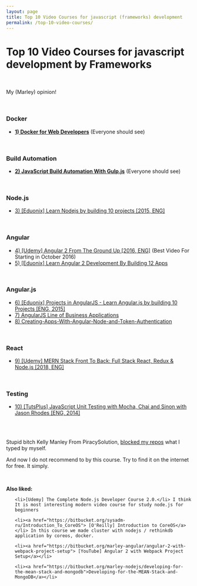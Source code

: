 ```yaml
---
layout: page
title: Top 10 Video Courses for javascript (frameworks) development
permalink: /top-10-video-courses/
---
```



# Top 10 Video Courses for javascript development by Frameworks

<br/>

My (Marley) opinion!

<br/>

### Docker

<ul>
    <li><a href="https://bitbucket.org/marley-nodejs/docker-for-web-developers/"><strong>1) Docker for Web Developers</strong></a> (Everyone should see)</li>
</ul>


<br/>

### Build Automation

<ul>
    <li><a href="https://bitbucket.org/marley-nodejs/javascript-build-automation-with-gulp.js/"><strong>2) JavaScript Build Automation With Gulp.js</strong></a> (Everyone should see)</li>
</ul>


<br/>

### Node.js

<ul>
    <li><a href="https://bitbucket.org/marley-nodejs/learn-nodejs-by-building-10-projects">3) [Eduonix] Learn Nodejs by building 10 projects [2015, ENG]</a></li>
</ul>



<br/>

### Angular

<ul>
    <li><a href="https://bitbucket.org/marley-angular/angular-2-from-the-ground-up">4) [Udemy] Angular 2 From The Ground Up [2016, ENG]</a> (Best Video For Starting in October 2016) </li>
    <li><a href="https://bitbucket.org/marley-angular/learn-angular-2-development-by-building-12-apps">5) [Eduonix] Learn Angular 2 Development By Building 12 Apps</a></li>
</ul>


<br/>

### Angular.js

<ul>
    <li><a href="https://bitbucket.org/marley-angular/learn-angular.js-by-building-10-projects">6) [Eduonix] Projects in AngularJS - Learn Angular.js by building 10 Projects [ENG, 2015]</a></li>
    <li><a href="https://bitbucket.org/marley-angular/angular.js-line-of-business-applications">7) AngularJS Line of Business Applications</a></li>
    <li><a href="https://bitbucket.org/marley-nodejs/creating-apps-with-angular-node-and-token-authentication">8) Creating-Apps-With-Angular-Node-and-Token-Authentication</a></li>

</ul>


<br/>

### React

<ul>
    <li><a href="https://bitbucket.org/marley-nodejs/mern-stack-front-to-back/">9) [Udemy] MERN Stack Front To Back: Full Stack React, Redux & Node.js [2018, ENG]</a></li>
</ul>


<br/>

### Testing

<ul>
    <li><a href="https://bitbucket.org/marley-nodejs/javascript-unit-testing-with-mocha-chai-and-sinon">10) [TutsPlus] JavaScript Unit Testing with Mocha, Chai and Sinon with Jason Rhodes [ENG, 2014]</a></li>
</ul>


<br/>
<br/>

Stupid bitch Kelly Manley From PiracySolution, <a href="https://bitbucket.org/marley-nodejs/kelly-manley-from-piracysolution-stupid-bitch" target="_blank">blocked my repos</a> what I typed by myself.

And now I do not recommend to by this course. Try to find it on the internet for free. It simply.


<br/>

**Also liked:**

<ul>

    <li>[Udemy] The Complete Node.js Developer Course 2.0.</li> I think It is most interesting modern video course for study node.js for beginners

    <li><a href="https://bitbucket.org/sysadm-ru/Introduction_To_CoreOS"> [O'Reilly] Introduction to CoreOS</a></li> In this course we made cluster with nodejs / rethinkdb application by coreos, docker.

    <li><a href="https://bitbucket.org/marley-angular/angular-2-with-webpack-project-setup"> [YouTube] Angular 2 with Webpack Project Setup</a></li>

    <li><a href="https://bitbucket.org/marley-nodejs/developing-for-the-mean-stack-and-mongodb">Developing-for-the-MEAN-Stack-and-MongoDB</a></li>

</ul>
